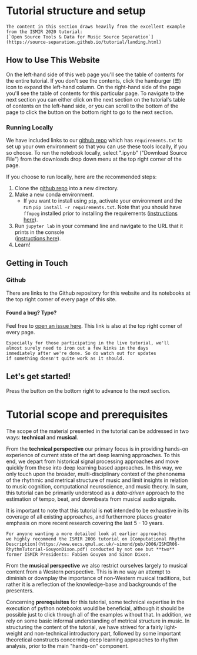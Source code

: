 Tutorial structure and setup
============================

```{note}
The content in this section draws heavily from the excellent example
from the ISMIR 2020 tutorial:
[`Open Source Tools & Data for Music Source Separation`](https://source-separation.github.io/tutorial/landing.html)
```

## How to Use This Website

On the left-hand side of this web page you'll see the table of contents for the
entire tutorial. If you don't see the contents, click the hamburger (&#9776;) icon
to expand the left-hand column. On the right-hand side of the page you'll see 
the table of contents for this particular page. To navigate to the next section
you can either click on the next section on the tutorial's table of contents on 
the left-hand side, or you can scroll to the bottom of the page to click the 
button on the bottom right to go to the next section.


### Running Locally

<!--
```{figure} ../images/intro/run_local.gif
---
alt: There are links to download each notebook at top right of the page.
width: 600px
align: center
name: run-local
---
There are links to download each notebook at top right of the page.
```
-->

We have included links to our [github repo](https://github.com/TempoBeatDownbeat/tutorial)
which has `requirements.txt` to set up your own environment
so that you can use these tools locally, if you so choose. To run the notebook
locally, select ".ipynb" ("Download Source File") from the downloads drop down
menu at the top right corner of the page.

If you choose to run locally, here are the recommended steps:

1) Clone the [github repo](https://github.com/TempoBeatDownbeat/tutorial) into a 
   new directory.
2) Make a new conda environment.
    - If you want to install using `pip`, activate your environment and the
  run `pip install -r requirements.txt`. Note that you should have `ffmpeg` installed
  prior to installing the requirements ([instructions here](https://ffmpeg.org/download.html)).
3) Run `jupyter lab` in your command line and navigate to the URL that it prints
  in the console  
  ([instructions here](https://jupyterlab.readthedocs.io/en/stable/getting_started/starting.html)).
4) Learn!  


## Getting in Touch

### Github

<!--
```{figure} ../images/intro/github.gif
---
alt: Links to the Github repository are on the top right of the page.
width: 600px
align: center
name: github-links
---
Links to the Github repository are on the top right of the page.
```
-->

There are links to the Github repository for this website and its notebooks at
the top right corner of every page of this site. 

#### Found a bug? Typo?

Feel free to [open an issue here](https://github.com/TempoBeatDownbeat/tutorial/issues).
This link is also at the top right corner of every page.

```{note}
Especially for those participating in the live tutorial, we'll
almost surely need to iron out a few kinks in the days
immediately after we're done. So do watch out for updates
if something doesn't quite work as it should.
```


## Let's get started!

Press the button on the bottom right to advance to the next section.

# Tutorial scope and prerequisites

The scope of the material presented in the tutorial can be addressed in two ways: 
**technical** and **musical**.

From the **technical perspective** our primary focus is in providing hands-on experience
of current state of the art deep learning approaches.
To this end, we depart from historical signal processing approaches and move quickly 
from these into deep learning based approaches. 
In this way, we only touch upon the broader, multi-disciplinary context of the phenonema 
of the rhythmic and metrical structure of music and limit insights in relation to music 
cognition, computational neuroscience, and music theory. In sum, this tutorial can be 
primarily understood as a _data-driven_ approach to the estimation of tempo, beat, and downbeats from musical audio signals. 

It is important to note that this tutorial 
is **not** intended to be exhaustive in its coverage of all existing approaches, 
and furthermore places greater emphasis on more recent research covering the last
5 - 10 years. 

```{tip}
For anyone wanting a more detailed look at earlier approaches
we highly recommend the ISMIR 2006 tutorial on [Computational Rhythm Description](https://www.eecs.qmul.ac.uk/~simond/pub/2006/ISMIR06-RhythmTutorial-GouyonDixon.pdf) conducted by not one but **two**
former ISMIR Presidents: Fabien Gouyon and Simon Dixon.  
```

From the **musical perspective** we also restrict ourselves largely to musical content 
from a Western perspective. This is in no way an attempt to diminish or downplay the 
importance of non-Western musical traditions, but rather it is a reflection of the
knowledge-base and backgrounds of the presenters. 

Concerning **prerequisites** for this tutorial, some technical expertise
in the execution of python notebooks would be beneficial, although
it should be possible just to click through all of the examples
without that. In addition, we rely on some basic informal understanding
of metrical structure in music. In structuring the content of the 
tutorial, we have strived for a fairly light-weight and non-technical
introductory part, followed by some important theoretical constructs
concerning deep learning approaches to rhythm analysis,
prior to the main "hands-on" component. 

